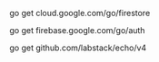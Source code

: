 go get cloud.google.com/go/firestore 


go get firebase.google.com/go/auth 


go get github.com/labstack/echo/v4
